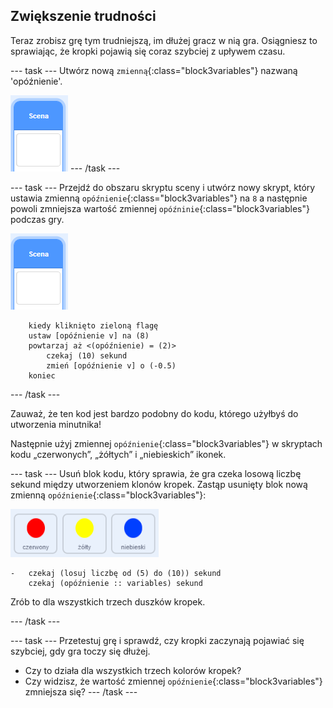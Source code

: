## Zwiększenie trudności

Teraz zrobisz grę tym trudniejszą, im dłużej gracz w nią gra. Osiągniesz to sprawiając, że kropki pojawią się coraz szybciej z upływem czasu.

--- task --- Utwórz nową `zmienną`{:class="block3variables"} nazwaną 'opóźnienie'.

![Duszek sceny](images/stage-sprite.png) --- /task ---

--- task --- Przejdź do obszaru skryptu sceny i utwórz nowy skrypt, który ustawia zmienną `opóźnienie`{:class="block3variables"} na `8` a następnie powoli zmniejsza wartość zmiennej `opóźninie`{:class="block3variables"} podczas gry.

![Duszek sceny](images/stage-sprite.png)

```blocks3
    kiedy kliknięto zieloną flagę
    ustaw [opóźnienie v] na (8)
    powtarzaj aż <(opóźnienie) = (2)> 
        czekaj (10) sekund
        zmień [opóźnienie v] o (-0.5)
    koniec
```

--- /task ---

Zauważ, że ten kod jest bardzo podobny do kodu, którego użyłbyś do utworzenia minutnika!

Następnie użyj zmiennej `opóźnienie`{:class="block3variables"} w skryptach kodu „czerwonych”, „żółtych” i „niebieskich” ikonek.

--- task --- Usuń blok kodu, który sprawia, że gra czeka losową liczbę sekund między utworzeniem klonów kropek. Zastąp usunięty blok nową zmienną `opóźnienie`{:class="block3variables"}:

![zrzut ekranu](images/all-dots.png)

```blocks3
-   czekaj (losuj liczbę od (5) do (10)) sekund
    czekaj (opóźnienie :: variables) sekund
```

Zrób to dla wszystkich trzech duszków kropek.

--- /task ---

--- task --- Przetestuj grę i sprawdź, czy kropki zaczynają pojawiać się szybciej, gdy gra toczy się dłużej.

+ Czy to działa dla wszystkich trzech kolorów kropek?
+ Czy widzisz, że wartość zmiennej `opóźnienie`{:class="block3variables"} zmniejsza się? --- /task ---